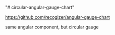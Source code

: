 "# circular-angular-gauge-chart" 

https://github.com/recogizer/angular-gauge-chart

same angular component, but circular gauge
